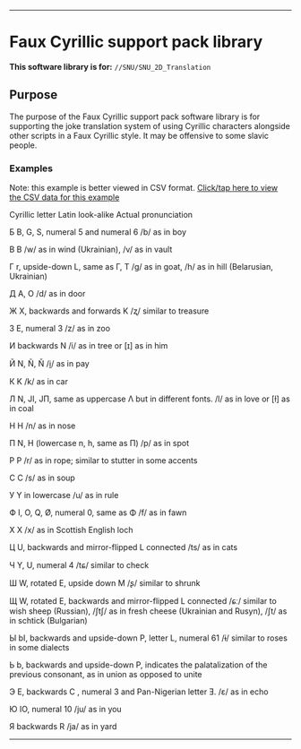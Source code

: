 
***

# Faux Cyrillic support pack library

**This software library is for:** `//SNU/SNU_2D_Translation`

## Purpose

The purpose of the Faux Cyrillic support pack software library is for supporting the joke translation system of using Cyrillic characters alongside other scripts in a Faux Cyrillic style. It may be offensive to some slavic people.

### Examples

Note: this example is better viewed in CSV format. [Click/tap here to view the CSV data for this example](/LIBraries/Faux-Cyrillic-support-pack/FauxCyrillic.csv)

Cyrillic letter 	Latin look-alike 	Actual pronunciation

Б 	B, G, S, numeral 5 and numeral 6 	/b/ as in boy

В 	B 	/w/ as in wind (Ukrainian), /v/ as in vault

Г 	r, upside-down L, same as Γ, T 	/ɡ/ as in goat, /h/ as in hill (Belarusian, Ukrainian)

Д 	A, O 	/d/ as in door

Ж 	X, backwards and forwards K 	/ʐ/ similar to treasure

З 	E, numeral 3 	/z/ as in zoo

И 	backwards N 	/i/ as in tree or [ɪ] as in him

Й 	N, Ñ, Ň 	/i̯/ as in pay

К 	K 	/k/ as in car

Л 	N, JI, JΠ, same as uppercase Λ but in different fonts. 	/l/ as in love or [ɫ] as in coal

Н 	H 	/n/ as in nose

П 	N, H (lowercase n, h, same as Π) 	/p/ as in spot

Р 	P 	/r/ as in rope; similar to stutter in some accents

С 	C 	/s/ as in soup

У 	Y in lowercase 	/u/ as in rule

Ф 	I, O, Q, Ø, numeral 0, same as Φ 	/f/ as in fawn

Х 	X 	/x/ as in Scottish English loch

Ц 	U, backwards and mirror-flipped L connected 	/ts/ as in cats

Ч 	Y, U, numeral 4 	/tɕ/ similar to check

Ш 	W, rotated E, upside down M 	/ʂ/ similar to shrunk

Щ 	W, rotated E, backwards and mirror-flipped L connected 	/ɕː/ similar to wish sheep (Russian), /ʃtʃ/ as in fresh cheese (Ukrainian and Rusyn), /ʃt/ as in schtick (Bulgarian)

Ы 	bI, backwards and upside-down P, letter L, numeral 61 	/ɨ/ similar to roses in some dialects

Ь 	b, backwards and upside-down P, 	indicates the palatalization of the previous consonant, as in union as opposed to unite

Э 	E, backwards C , numeral 3 and Pan-Nigerian letter Ǝ. 	/ɛ/ as in echo

Ю 	IO, numeral 10 	/ju/ as in you

Я 	backwards R 	/ja/ as in yard

***
